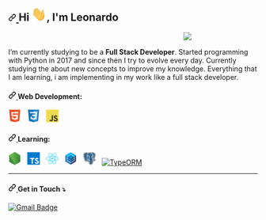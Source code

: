 <article class="markdown-body entry-content container-lg f5" itemprop="text">
   <h2>
      <a id="user-content-hi--im-alan" class="anchor" aria-hidden="true" href="#hi--im-alan">
         <svg class="octicon octicon-link" viewBox="0 0 16 16" version="1.1" width="16" height="16" aria-hidden="true">
            <path fill-rule="evenodd" d="M7.775 3.275a.75.75 0 001.06 1.06l1.25-1.25a2 2 0 112.83 2.83l-2.5 2.5a2 2 0 01-2.83 0 .75.75 0 00-1.06 1.06 3.5 3.5 0 004.95 0l2.5-2.5a3.5 3.5 0 00-4.95-4.95l-1.25 1.25zm-4.69 9.64a2 2 0 010-2.83l2.5-2.5a2 2 0 012.83 0 .75.75 0 001.06-1.06 3.5 3.5 0 00-4.95 0l-2.5 2.5a3.5 3.5 0 004.95 4.95l1.25-1.25a.75.75 0 00-1.06-1.06l-1.25 1.25a2 2 0 01-2.83 0z"></path>
         </svg>
      </a>
      Hi <a target="_blank" rel="noopener noreferrer" href="https://raw.githubusercontent.com/ABSphreak/ABSphreak/master/gifs/Hi.gif"><img src="https://raw.githubusercontent.com/ABSphreak/ABSphreak/master/gifs/Hi.gif" width="30px" style="max-width:100%;"></a>, I'm Leonardo
   </h2>
   <p><a target="_blank" rel="noopener noreferrer" href="https://camo.githubusercontent.com/a7e1342b086540f0af0b6ce18c2347d9405f699c9a535f33e02d405363afde57/68747470733a2f2f7777772e666c617469636f6e2e636f6d2f7376672f7374617469632f69636f6e732f7376672f3437392f3437393032362e737667"><img src="https://camo.githubusercontent.com/a7e1342b086540f0af0b6ce18c2347d9405f699c9a535f33e02d405363afde57/68747470733a2f2f7777772e666c617469636f6e2e636f6d2f7376672f7374617469632f69636f6e732f7376672f3437392f3437393032362e737667" align="right" width="150" data-canonical-src="https://www.flaticon.com/svg/static/icons/svg/479/479026.svg" style="max-width:100%;"></a><br></p>
   <p>I’m currently studying to be a <strong>Full Stack Developer</strong>. Started programming with Python in 2017 and since then I try to evolve every day.
      Currently studying the about new concepts to improve my knowledge. Everything that I am learning, i am implementing in my work like a full stack developer.
   </p>
   <h4>
      <a id="user-content-web-development-" class="anchor" aria-hidden="true" href="#web-development-">
         <svg class="octicon octicon-link" viewBox="0 0 16 16" version="1.1" width="16" height="16" aria-hidden="true">
            <path fill-rule="evenodd" d="M7.775 3.275a.75.75 0 001.06 1.06l1.25-1.25a2 2 0 112.83 2.83l-2.5 2.5a2 2 0 01-2.83 0 .75.75 0 00-1.06 1.06 3.5 3.5 0 004.95 0l2.5-2.5a3.5 3.5 0 00-4.95-4.95l-1.25 1.25zm-4.69 9.64a2 2 0 010-2.83l2.5-2.5a2 2 0 012.83 0 .75.75 0 001.06-1.06 3.5 3.5 0 00-4.95 0l-2.5 2.5a3.5 3.5 0 004.95 4.95l1.25-1.25a.75.75 0 00-1.06-1.06l-1.25 1.25a2 2 0 01-2.83 0z"></path>
         </svg>
      </a>
      Web Development: <br>
   </h4>
   <p><a target="_blank" rel="noopener noreferrer" href="https://raw.githubusercontent.com/devicons/devicon/master/icons/html5/html5-original.svg"><img height="26" alt="HTML" src="https://raw.githubusercontent.com/devicons/devicon/master/icons/html5/html5-original.svg" style="max-width:100%;"></a> &nbsp;
      <a target="_blank" rel="noopener noreferrer" href="https://raw.githubusercontent.com/devicons/devicon/master/icons/css3/css3-original.svg"><img height="26" alt="CSS" src="https://raw.githubusercontent.com/devicons/devicon/master/icons/css3/css3-original.svg" style="max-width:100%;"></a> &nbsp;
      <a target="_blank" rel="noopener noreferrer" href="https://raw.githubusercontent.com/devicons/devicon/master/icons/javascript/javascript-original.svg"><img height="26" alt="Javascript" src="https://raw.githubusercontent.com/devicons/devicon/master/icons/javascript/javascript-original.svg" style="max-width:100%;"></a>
   </p>
 
   <h4>
      <a id="user-content-learning-" class="anchor" aria-hidden="true" href="#learning-">
         <svg class="octicon octicon-link" viewBox="0 0 16 16" version="1.1" width="16" height="16" aria-hidden="true">
            <path fill-rule="evenodd" d="M7.775 3.275a.75.75 0 001.06 1.06l1.25-1.25a2 2 0 112.83 2.83l-2.5 2.5a2 2 0 01-2.83 0 .75.75 0 00-1.06 1.06 3.5 3.5 0 004.95 0l2.5-2.5a3.5 3.5 0 00-4.95-4.95l-1.25 1.25zm-4.69 9.64a2 2 0 010-2.83l2.5-2.5a2 2 0 012.83 0 .75.75 0 001.06-1.06 3.5 3.5 0 00-4.95 0l-2.5 2.5a3.5 3.5 0 004.95 4.95l1.25-1.25a.75.75 0 00-1.06-1.06l-1.25 1.25a2 2 0 01-2.83 0z"></path>
         </svg>
      </a>
      Learning: <br>
   </h4>
   <p><a target="_blank" rel="noopener noreferrer" href="https://raw.githubusercontent.com/devicons/devicon/master/icons/nodejs/nodejs-original.svg"><img height="26" alt="NodeJS" src="https://raw.githubusercontent.com/devicons/devicon/master/icons/nodejs/nodejs-original.svg" style="max-width:100%;"></a> &nbsp;
      <a target="_blank" rel="noopener noreferrer" href="https://raw.githubusercontent.com/devicons/devicon/master/icons/typescript/typescript-original.svg"><img height="26" alt="Typescript" src="https://raw.githubusercontent.com/devicons/devicon/master/icons/typescript/typescript-original.svg" style="max-width:100%;"></a> &nbsp;
      <a target="_blank" rel="noopener noreferrer" href="https://raw.githubusercontent.com/devicons/devicon/master/icons/react/react-original.svg"><img height="26" alt="React" src="https://raw.githubusercontent.com/devicons/devicon/master/icons/react/react-original.svg" style="max-width:100%;"></a> &nbsp;
      <a target="_blank" rel="noopener noreferrer" href="https://raw.githubusercontent.com/devicons/devicon/master/icons/sequelize/sequelize-original.svg"><img height="26" alt="Sequelize" src="https://raw.githubusercontent.com/devicons/devicon/master/icons/sequelize/sequelize-original.svg" style="max-width:100%;"></a> &nbsp;
      <a target="_blank" rel="noopener noreferrer" href="https://raw.githubusercontent.com/devicons/devicon/master/icons/postgresql/postgresql-original.svg"><img height="26" alt="Postgres" src="https://raw.githubusercontent.com/devicons/devicon/master/icons/postgresql/postgresql-original.svg" style="max-width:100%;"></a> &nbsp;
      <a target="_blank" rel="noopener noreferrer" href="https://avatars.githubusercontent.com/u/20165699?s=400&amp;v=4"><img height="26" alt="TypeORM" src="https://avatars.githubusercontent.com/u/20165699?s=400&amp;v=4" style="max-width:100%;"></a> &nbsp;
   </p>
   <hr>
   <h4>
      <a id="user-content-get-in-touch-️" class="anchor" aria-hidden="true" href="#get-in-touch-️">
         <svg class="octicon octicon-link" viewBox="0 0 16 16" version="1.1" width="16" height="16" aria-hidden="true">
            <path fill-rule="evenodd" d="M7.775 3.275a.75.75 0 001.06 1.06l1.25-1.25a2 2 0 112.83 2.83l-2.5 2.5a2 2 0 01-2.83 0 .75.75 0 00-1.06 1.06 3.5 3.5 0 004.95 0l2.5-2.5a3.5 3.5 0 00-4.95-4.95l-1.25 1.25zm-4.69 9.64a2 2 0 010-2.83l2.5-2.5a2 2 0 012.83 0 .75.75 0 001.06-1.06 3.5 3.5 0 00-4.95 0l-2.5 2.5a3.5 3.5 0 004.95 4.95l1.25-1.25a.75.75 0 00-1.06-1.06l-1.25 1.25a2 2 0 01-2.83 0z"></path>
         </svg>
      </a>
      Get in Touch 
      <g-emoji class="g-emoji" alias="arrow_heading_down" fallback-src="https://github.githubassets.com/images/icons/emoji/unicode/2935.png">⤵️</g-emoji>
   </h4>
   <p><a href="mailto:alanworking1gmail.com"><img src="https://camo.githubusercontent.com/870a90f051c5ff7a90555290031fe0b6663b0f9ec3bfe4aaff438c0773f4fbef/68747470733a2f2f696d672e736869656c64732e696f2f62616467652f474d41494c2d2532334443333232462e7376673f267374796c653d666f722d7468652d6261646765266c6f676f3d676d61696c266c6f676f436f6c6f723d7768697465" alt="Gmail Badge" data-canonical-src="https://img.shields.io/badge/GMAIL-%23DC322F.svg?&amp;style=for-the-badge&amp;logo=gmail&amp;logoColor=white" style="max-width:100%;"></a></p>
</article>
